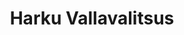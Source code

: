 ---
title: Harku Vallavalitsus
maintainer_name: Harku Vallavalitsus
maintainer_email: harku@harku.ee
description: ''
---